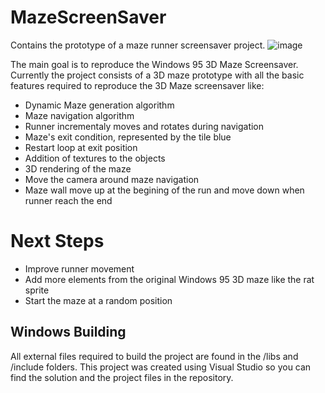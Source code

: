 # MazeScreenSaver
Contains the prototype of a maze runner screensaver project.
![image](https://drive.google.com/uc?export=view&id=1et19Y0vu-rlqaJnF5Af_iw4NQ2pNH3Y9)

The main goal is to reproduce the Windows 95 3D Maze Screensaver.
Currently the project consists of a 3D maze prototype with all the basic features required to reproduce the 3D Maze screensaver like:
- Dynamic Maze generation algorithm
- Maze navigation algorithm
- Runner incrementaly moves and rotates during navigation
- Maze's exit condition, represented by the tile blue
- Restart loop at exit position
- Addition of textures to the objects 
- 3D rendering of the maze
- Move the camera around maze navigation
- Maze wall move up at the begining of the run and move down when runner reach the end

# Next Steps
- Improve runner movement
- Add more elements from the original Windows 95 3D maze like the rat sprite
- Start the maze at a random position

## Windows Building
All external files required to build the project are found in the /libs and /include folders. 
This project was created using Visual Studio so you can find the solution and the project files in the repository.
